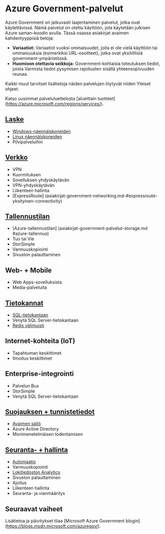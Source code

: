 <properties
    pageTitle="Azure julkishallinnon palvelut | Microsoft Azure"
    description="Tässä artikkelissa on yleiskatsaus Azure Government-palveluista"
    services="Azure-Government"
    cloud="gov" 
    documentationCenter=""
    authors="zakramer"
    manager="liki"
    editor="" />

<tags
    ms.service="multiple"
    ms.devlang="na"
    ms.topic="article"
    ms.tgt_pltfrm="na"
    ms.workload="azure-government"
    ms.date="10/14/2016"
    ms.author="zakramer" />


#  <a name="azure-government-services"></a>Azure Government-palvelut

Azure Government on jatkuvasti laajentaminen palvelut, jotka ovat käytettävissä.  Nämä palvelut on otettu käyttöön, jota käytetään julkisen Azure saman-koodin avulla.  Tässä osassa asiakirjat avaimen kahdentyyppisiä tietoja:

- **Variaatiot:** Variaatiot vuoksi ominaisuudet, joita ei ole vielä käyttöön tai ominaisuuksia (esimerkiksi URL-osoitteet), jotka ovat yksilöllisiä government-ympäristössä.  
- **Huomioon otettavia seikkoja:** Government-kohtaisia toteutuksen tiedot, joista Varmista tiedot pysymisen rajoitusten sisällä yhteensopivuuden reunaa.

Kaikki muut tarvitset lisätietoja näiden palvelujen löytyvät niiden Yleiset ohjeet.

Katso uusimmat palveluluettelosta [alueittain tuotteet] (https://azure.microsoft.com/regions/services/). 

## <a name="computedocumentation-government-computemd"></a>[Laske](documentation-government-compute.md)

+ [Windows-näennäiskoneiden](documentation-government-compute.md#virtual-machines)
+ [Linux näennäiskoneiden](documentation-government-compute.md#virtual-machines)
+ Pilvipalveluihin

## <a name="networkingdocumentation-government-networkingmd"></a>[Verkko](documentation-government-networking.md)

+ VPN
+ Kuormituksen
+ Sovelluksen yhdyskäytävän
+ VPN-yhdyskäytävän
+ Liikenteen hallinta
+ [ExpressRoute] (asiakirjat-government-networking.md-#expressroute-yksityinen-connectivity)

## <a name="storagedocumentation-government-services-storagemd"></a>[Tallennustilan](documentation-government-services-storage.md)

+ [Azure-tallennustilan] (asiakirjat-government-palvelut-storage.md #azure-tallennus)
+ Tuo tai Vie
+ StorSimple
+ Varmuuskopiointi
+ Sivuston palauttaminen

## <a name="web--mobile"></a>Web- + Mobile

+ Web Apps-sovelluksista
+ Media-palveluita

## <a name="databasesdocumentation-government-services-databasemd"></a>[Tietokannat](documentation-government-services-database.md)

+ [SQL-tietokantaan](documentation-government-services-database.md#sql-database)
+ Venytä SQL Server-tietokantaan
+ [Redis välimuisti](documentation-government-services-database.md#azure-redis-cache)

## <a name="internet-of-things-iot"></a>Internet-kohteita (IoT)

+ Tapahtuman keskittimet
+ Ilmoitus keskittimet

## <a name="enterprise-integration"></a>Enterprise-integrointi

+ Palvelun Bus
+ StorSimple
+ Venytä SQL Server-tietokantaan

## <a name="security--identitydocumentation-government-services-securityandidentitymd"></a>[Suojauksen + tunnistetiedot](documentation-government-services-securityandidentity.md)

+ [Avaimen säilö](documentation-government-services-securityandidentity.md#key-vault)
+ Azure Active Directory
+ Monimenetelmäisen todentamisen

## <a name="monitoring--managementdocumentation-government-services-monitoringandmanagementmd"></a>[Seuranta- + hallinta](documentation-government-services-monitoringandmanagement.md)

+ [Automaatio](documentation-government-services-monitoringandmanagement.md#automation)
+ Varmuuskopiointi
+ [Lokitiedoston Analytics](documentation-government-services-monitoringandmanagement.md#log-analytics)
+ Sivuston palauttaminen
+ Ajoitus
+ Liikenteen hallinta
+ Seuranta- ja vianmääritys

##  <a name="next-steps"></a>Seuraavat vaiheet 
 
Lisätietoa ja päivitykset tilaa [Microsoft Azure Government blogin] (https://blogs.msdn.microsoft.com/azuregov/).
